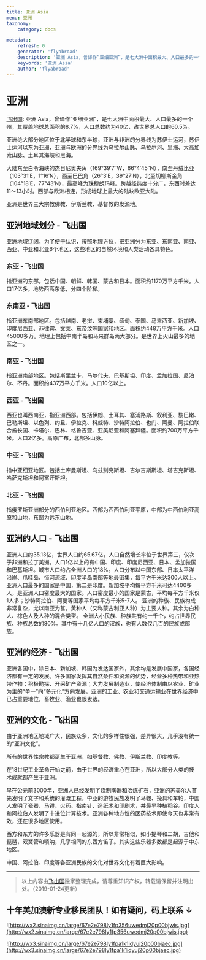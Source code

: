 ```yaml
---
title: 亚洲 Asia 
menu: 亚洲
taxonomy:
    category: docs

metadata:
    refresh: 0
    generator: 'flyabroad'
    description: '亚洲 Asia，曾译作“亚细亚洲”，是七大洲中面积最大、人口最多的一个州，其覆盖地球总面积的8.7%，人口总数约为40亿，占世界总人口的60.5%。'
    keywords: '亚洲,Asia'
    author: 'flyabroad'
---
```


# 亚洲

[飞出国](/home): 亚洲 Asia，曾译作“亚细亚洲”，是七大洲中面积最大、人口最多的一个州，其覆盖地球总面积的8.7%，人口总数约为40亿，占世界总人口的60.5%。

亚洲绝大部分地区位于北半球和东半球，亚洲与非洲的分界线为苏伊士运河，苏伊士运河以东为亚洲，亚洲与欧洲的分界线为乌拉尔山脉、乌拉尔河、里海、大高加索山脉、土耳其海峡和黑海。

大陆东至白令海峡的杰日尼奥夫角（169°39′7″W，66°4′45″N），南至丹绒比亚（103°31′E，1°16′N），西至巴巴角（26°3′E，39°27′N），北至切柳斯金角（104°18′E，77°43′N），最高峰为珠穆朗玛峰。跨越经纬度十分广，东西时差达11～13小时。西部与欧洲相连，形成地球上最大的陆块欧亚大陆。

亚洲是世界三大宗教佛教、伊斯兰教、基督教的发源地。

## 亚洲地域划分 - 飞出国

亚洲地域辽阔，为了便于认识，按照地理方位，把亚洲分为东亚、东南亚、南亚、西亚、中亚和北亚6个地区，这些地区的自然环境和人类活动各具特色。

### 东亚 - 飞出国

指亚洲的东部。包括中国、朝鲜、韩国、蒙古和日本。面积约1170万平方千米。人口17亿多。地势西高东低，分四个阶梯。

### 东南亚 - 飞出国

指亚洲东南部地区。包括越南、老挝、柬埔寨、缅甸、泰国、马来西亚、新加坡、印度尼西亚、菲律宾、文莱、东帝汶等国家和地区。面积约448万平方千米。人口45000多万。地理上包括中南半岛和马来群岛两大部分。是世界上火山最多的地区之一。

### 南亚 - 飞出国

指亚洲南部地区。包括斯里兰卡、马尔代夫、巴基斯坦、印度、孟加拉国、尼泊尔、不丹。面积约437万平方千米。人口10亿以上。

### 西亚 - 飞出国

西亚也叫西南亚，指亚洲西部。包括伊朗、土耳其、塞浦路斯、叙利亚、黎巴嫩、巴勒斯坦、以色列、约旦、伊拉克、科威特、沙特阿拉伯、也门、阿曼、阿拉伯联合酋长国、卡塔尔、巴林、格鲁吉亚、亚美尼亚和阿塞拜疆。面积约700万平方千米。人口2亿多。高原广布，北部多山脉。

### 中亚 - 飞出国

指中亚细亚地区。包括土库曼斯坦、乌兹别克斯坦、吉尔吉斯斯坦、塔吉克斯坦、哈萨克斯坦和阿富汗斯坦。

### 北亚 - 飞出国

指俄罗斯亚洲部分的西伯利亚地区。西部为西西伯利亚平原，中部为中西伯利亚高原和山地，东部为远东山地。

## 亚洲的人口 - 飞出国

亚洲人口约35.13亿，世界人口约65.67亿，人口自然增长率位于世界第三，仅次于非洲和拉丁美洲。人口1亿以上的有中国、印度、印度尼西亚、日本、孟加拉国和巴基斯坦。城市人口约占全洲人口的18%。人口分布以中国东部、日本太平洋沿岸、爪哇岛、恒河流域、印度半岛南部等地最密集，每平方千米达300人以上。
亚洲人口最多的国家是中国，第二是印度。新加坡平均每平方千米可达4400多人，是亚洲人口密度最大的国家。人口密度最小的国家是蒙古，平均每平方千米仅1人多；沙特阿拉伯、阿曼等国家平均每平方千米5-7人。
亚洲的种族、民族构成非常复杂，尤以南亚为甚。黄种人（又称蒙古利亚人种）为主要人种。其余为白种人、棕色人及人种的混合类型。
全洲大小民族、种族共有约一千个，约占世界民族、种族总数的80%。其中有十几亿人口的汉族，也有人数仅几百的民族或部族。 

## 亚洲的经济 - 飞出国

亚洲各国中，除日本、新加坡、韩国为发达国家外，其余均是发展中国家，各国经济都有一定的发展。许多国家发挥其自然条件和资源的优势，经营多种热带和亚热带作物；积极勘探、开采矿产资源；大力发展制造业，使经济体制由以农业、矿业为主的“单一”向“多元化”方向发展，亚洲的工业、农业和交通运输业在世界经济中已占重要地位，畜牧业、渔业也很发达。

## 亚洲的文化 - 飞出国

由于亚洲地区地域广大，民族众多，文化的多样性很强，差异很大，几乎没有统一的“亚洲文化”。

所有的世界性宗教都诞生于亚洲，如基督教、佛教、伊斯兰教、印度教等。

在18世纪工业革命开始之前，由于世界的经济重心在亚洲，所以大部分人类的技术成就都产生于亚洲。

早在公元前3000年，亚洲人已经发明了烧制陶器和冶炼矿石，亚洲的苏美尔人首先发明了文字和系统的灌溉工程，中亚的游牧民族发明了马鞍、挽具和车轮，中国人发明了瓷器、马镫、火药、指南针、造纸术和印刷术，并最早种植稻谷。印度人和阿拉伯人发明了十进位计算技术。亚洲各种地方性的医药技术即使今天也非常有效，还在很多地区使用。

西方和东方的许多乐器是有同一起源的，所以非常相似，如小提琴和二胡，吉他和琵琶，双簧管和唢呐，几乎相同的东西方笛子。其实这些乐器多数都是起源于中东地区。

中国、阿拉伯、印度等各亚洲民族的文化对世界文化有着巨大影响。 

------

> 以上内容由[飞出国](http://www.flyabroad.hk/)独家整理完成，请尊重知识产权，转载请保留并注明出处。（2019-01-24更新）

## 十年美加澳新专业移民团队！如有疑问，码上联系 ↓ ##

![http://wx2.sinaimg.cn/large/67e2e798ly1fp356uwedmj20p00bjwis.jpg](http://wx2.sinaimg.cn/large/67e2e798ly1fp356uwedmj20p00bjwis.jpg)

![http://wx3.sinaimg.cn/large/67e2e798ly1fpa1k1idyuj20p00bjaec.jpg](http://wx3.sinaimg.cn/large/67e2e798ly1fpa1k1idyuj20p00bjaec.jpg)